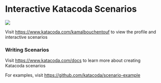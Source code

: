 # Interactive Katacoda Scenarios

[![](http://shields.katacoda.com/katacoda/kamalbouchentouf/count.svg)](https://www.katacoda.com/kamalbouchentouf "Get your profile on Katacoda.com")

Visit https://www.katacoda.com/kamalbouchentouf to view the profile and interactive scenarios

### Writing Scenarios
Visit https://www.katacoda.com/docs to learn more about creating Katacoda scenarios

For examples, visit https://github.com/katacoda/scenario-example
